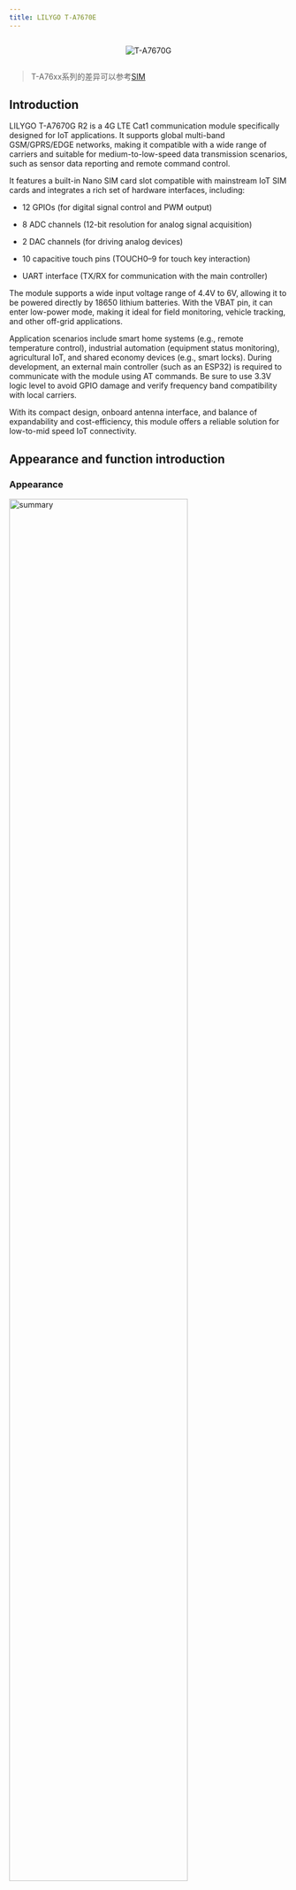 ```yaml
---
title: LILYGO T-A7670E
---
```

<!-- **[English](README.MD) | 中文** -->

<div style="width:100%; display:flex;justify-content: center;">

![T-A7670G](./assets/T-A7670G-2.jpg)

</div>

>T-A76xx系列的差异可以参考[SIM](../../SIM.md)


<!-- <div style="padding: 1em 0 0 0; display: flex; justify-content: center">
    <a target="_blank" style="margin: 1em;color: white; font-size: 0.9em; border-radius: 0.3em; padding: 0.5em 2em; background-color:rgb(63, 201, 28)" href="https://item.taobao.com/item.htm?id=846226367137">淘宝</a>
    <a target="_blank" style="margin: 1em;color: white; font-size: 0.9em; border-radius: 0.3em; padding: 0.5em 2em; background-color:rgb(63, 201, 28)" href="https://www.aliexpress.com/store/911876460">速卖通</a>
</div> -->

## Introduction

LILYGO T-A7670G R2 is a 4G LTE Cat1 communication module specifically designed for IoT applications. It supports global multi-band GSM/GPRS/EDGE networks, making it compatible with a wide range of carriers and suitable for medium-to-low-speed data transmission scenarios, such as sensor data reporting and remote command control.

It features a built-in Nano SIM card slot compatible with mainstream IoT SIM cards and integrates a rich set of hardware interfaces, including:

- 12 GPIOs (for digital signal control and PWM output)

- 8 ADC channels (12-bit resolution for analog signal acquisition)

- 2 DAC channels (for driving analog devices)

- 10 capacitive touch pins (TOUCH0–9 for touch key interaction)

- UART interface (TX/RX for communication with the main controller)

The module supports a wide input voltage range of 4.4V to 6V, allowing it to be powered directly by 18650 lithium batteries. With the VBAT pin, it can enter low-power mode, making it ideal for field monitoring, vehicle tracking, and other off-grid applications.

Application scenarios include smart home systems (e.g., remote temperature control), industrial automation (equipment status monitoring), agricultural IoT, and shared economy devices (e.g., smart locks). During development, an external main controller (such as an ESP32) is required to communicate with the module using AT commands. Be sure to use 3.3V logic level to avoid GPIO damage and verify frequency band compatibility with local carriers.

With its compact design, onboard antenna interface, and balance of expandability and cost-efficiency, this module offers a reliable solution for low-to-mid speed IoT connectivity.

## Appearance and function introduction
### Appearance
<img src="./assets/T-A7670G-1.jpg" alt="summary" width=80%>

### Pinmap 

<img src="./assets/T-A7670G-zh.jpg" alt="summary" width=100%>

## Module Information and Specifications
### Description

| Component | Description |
| --- | --- |
| MCU | ESP32-WROVER-E |
| FLASH| 4MB |
| PS RAM | 8MB|
| Clock Frequency | 240MHz |
| Wireless | Wi-Fi: 802.11 b/g/n; BLE V5.0 |
| IO Expansion	|2.54mm spacing × 2*13 expansion IO interfaces + 1 × 4.4V~6.0V input interface|
| Battery Capacity | 18650 model battery |
| Storage | TF card |
| Voice Call | Supports voice function
| Buttons | 1 x RST button  + 1 x BOOT button  + 1 × IO0 button  |
| USB | 1 × USB Port and OTG(Type-C) |
| SIM | Supports 2G, 3G, 4G (Nano SIM)
| Power | 5V/500mA input|
| Dimensions | **111x34x19mm**  |


 
<table role="table" class="center_table">
  <thead>
    <tr>
      <th colspan = "2">Wireless Communication Module</th>
    </tr>
  </thead>
    <tr>
    <td>MCU</td>
    <td>A7670G</td>
  </tr>
  <tr>
    <td>Supported Regions</td>
    <td>Gloabl</td>
  </tr>
  <tr>
    <td>Size</td>
    <td>LCC+LGA,124Pin</td>
  </tr>
  </tr>
    <tr>
    <td>Size</td>
    <td>24*24*2.3mm</td>
  </tr>
    </tr>
    <tr>
    <td>Frequency Baud</td>
    <td>LTE-FDD :B1/B2/B3/B4/B5/B7/B8/B12/B13/B18/B19/
B20/B25/B26/B28/B66<br>
        LTE-TDD :B34/B38/B39/B40/B41<br>
        GSM:850/900/1800/1900MHz,
        </td>
  </tr>
  </tr>
    </tr>
    <tr>
    <td>Power Consumption</td>
    <td>LTE(Mbps) :10(DL)/5(UL)<br>
        GPRS/EDGE(Kbps) :236.8(DL) / 236.8(UL)<br>
        </td>
  </tr>
    <tr>
    <td>Data Transmission</td>
    <td>LTE :3.8mA<br>
        GSM :3.5mA<br>
        </td>
  </tr>
    <tr>
    <td>Protocol Support</td>
    <td>TCP/IP/IPV4/IPV6/DNS/Multi-PDP/FTP/FTPS/HTTP/HTTPS</td>
  </tr>
  </tr>
    </tr>
    <tr>
    <td>Optional Expansion</td>
    <td>GNSS<br>Bluetooth</td>
  </tr>
    </tr>
    <tr>
    <td>Certification</td>
    <td>RoHS/CE(RED)/FCC</td>

</table>


> ⚠️⚠️⚠️  optional without GPS version, GPS version contact customer service purchase.

### Related Links

Github:[T-A7670G](https://github.com/Xinyuan-LilyGO/LilyGO-T-A76XX)


#### Schematic Diagram

[T-A7670E](https://github.com/Xinyuan-LilyGO/LilyGO-T-A76XX/blob/main/schematic/T-A7670X-V1.4.pdf)

#### Dependency Libraries

* [Adafruit_BusIO](https://github.com/adafruit/Adafruit_BusIO)
* [Adafruit-GFX-Library](https://github.com/adafruit/Adafruit-GFX-Library)                     
* [Adafruit_INA219](https://github.com/adafruit/Adafruit_INA219)       
* [Adafruit_NeoPixel](https://github.com/adafruit/Adafruit_NeoPixel)   
* [Adafruit_SSD1306](https://github.com/adafruit/Adafruit_SSD1306) 
* [Adafruit_Sensor](https://github.com/adafruit/Adafruit_Sensor)    
* [ArduinoHttpClient](https://github.com/arduino-libraries/ArduinoHttpClient)      
* [blynk](https://blynk.io)                     
* [BlynkNcpDriver](https://blynk.io)       
* [DHT-sensor-library](https://github.com/adafruit/DHT-sensor-library)   
* [TinyGPSPlus](http://pubsubclient.knolleary.net) 
* [SensorsLib](https://github.com/lewisxhe/SensorsLib)    
* [StreamDebugger](https://github.com/vshymanskyy/StreamDebugger)      
* [TinyGPSPlus](https://github.com/mikalhart/TinyGPSPlus)       
* [TinyGSM-fork](https://github.com/lewisxhe/TinyGSM-fork)   
 

## Software Development
### Arduino Setup Parameters

| Setting                               | Value                                 |
| :-------------------------------: | :-------------------------------: |
| Board                                 | ESP32 Dev Module           |
| CPU Frequency                   | 240MHz (WiFi/BT)     
| Core Debug Level                | None  
| Erase All Flash Before Sketch Upload | Disabled                             |
| Events Run On                   | Core 1                               |
| Flash Frequency                  | 80MHz
| Flash Mode                         | QIO                      |
| Flash Size                           | 4MB (32Mb)                    |
| JATG  Adapter                      | Disabled                             |
| Arduino Runs On                  | Core 1                               |
| Partition Scheme                | default 4MB with spiffs (1.2MB APP/1.5MB spiffs) |
| PSRAM                              | ENabled                             |
| Upload Speed                      | 921600                             |


### Development Platforms

1. [ESP-IDF](https://www.espressif.com/zh-hans/products/sdks/esp-idf)
2. [Arduino IDE](https://www.arduino.cc/en/software)
3. [VS Code](https://code.visualstudio.com/)
4. [Platform IO](https://platformio.org/)

## Product Technical Support 


